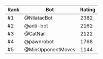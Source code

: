 Rank|Bot|Rating
---|---|---
#1|@NilatacBot|2382
#2|@anti-bot|2162
#3|@CatNail|2122
#4|@pawnrobot|1768
#5|@MinOpponentMoves|1144
